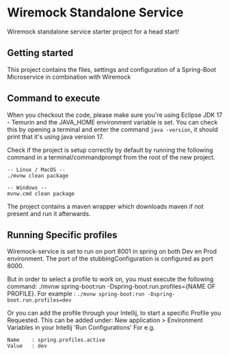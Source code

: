 # Wiremock Standalone Service
Wiremock standalone service starter project for a head start!

## Getting started
This project contains the files, settings and configuration of a Spring-Boot Microservice in combination with Wiremock

## Command to execute
When you checkout the code, please make sure you're using Eclipse JDK 17 - Temurin and the JAVA_HOME environment variable is set.
You can check this by opening a terminal and enter the command `java -version`, it should print that it's using java version 17.

Check if the project is setup correctly by default by running the following command in a terminal/commandprompt from the root of the new project.

``` 
-- Linux / MacOS --
./mvnw clean package

-- Windows --
mvnw.cmd clean package

```
The project contains a maven wrapper which downloads maven if not present and run it afterwards. 

## Running Specific profiles
Wiremock-service is set to run on port 8001 in spring on both Dev en Prod environment.
The port of the stubbingConfiguration is configured as port 8000.

But in order to select a profile to work on, you must execute the following command:
./mvnw spring-boot:run -Dspring-boot.run.profiles={NAME OF PROFILE}.
For example :
``
./mvnw spring-boot:run -Dspring-boot.run.profiles=dev
``

Or you can add the profile through your Intellij, to start a specific Profile you Requested.
This can be added under: New application > Environment Variables in your Intellij 'Run Configurations'
For e.g.
```
Name    : spring.profiles.active
Value   : dev
```
